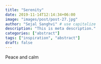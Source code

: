 ```yaml
---
title: "Serenity"
date: 2019-11-14T12:14:34+06:00
image: "images/post/post-27.jpg"
author: "Sejal Sanghvi" # use capitalize
description: "This is meta description."
categories: ["abstract"]
tags: ["inspiration", "abstract"]
draft: false
---
```

Peace and calm